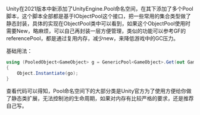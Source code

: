 Unity在2021版本中新添加了UnityEngine.Pool命名空间，在其下添加了多个Pool脚本，这个脚本全部都是基于IObjectPool这个接口，把一些常用的集合类型做了静态封装，具体的实现在ObjectPool<T>类中可以看到，如果这个ObjectPool使用时需要New，略麻烦，可以自己再封装一层方便管理，类似的功能可以参考GF的referencePool，都是通过复用内存，减少new，来降低游戏中的GC压力。

基础用法：

```c#
using (PooledObject<GameObject> g = GenericPool<GameObject>.Get(out GameObject go))
{
    Object.Instantiate(go);
}
```

查看代码可以得知，Pool命名空间下的大部分类是Unity官方为了使用方便给你做了静态类扩展，无法控制池的生命周期，如果对内存有比较严格的要求，还是推荐自己写。

